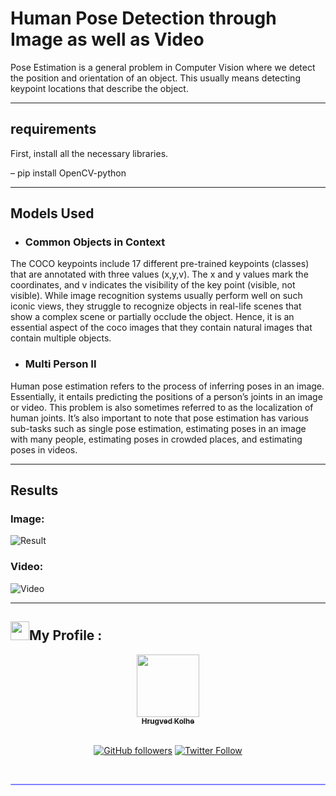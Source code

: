 # Human Pose Detection through Image as well as Video

Pose Estimation is a general problem in Computer Vision where we detect the position and orientation of an object. This usually means detecting keypoint locations that describe the object.

---

## requirements

First, install all the necessary libraries.

– pip install OpenCV-python

---

## Models Used

- ### Common Objects in Context

The COCO keypoints include 17 different pre-trained keypoints (classes) that are annotated with three values (x,y,v). The x and y values mark the coordinates, and v indicates the visibility of the key point (visible, not visible). While image recognition systems usually perform well on such iconic views, they struggle to recognize objects in real-life scenes that show a complex scene or partially occlude the object. Hence, it is an essential aspect of the coco images that they contain natural images that contain multiple objects.

- ### Multi Person II

Human pose estimation refers to the process of inferring poses in an image. Essentially, it entails predicting the positions of a person’s joints in an image or video. This problem is also sometimes referred to as the localization of human joints. It’s also important to note that pose estimation has various sub-tasks such as single pose estimation, estimating poses in an image with many people, estimating poses in crowded places, and estimating poses in videos.

---

## Results

### Image:

![Result]()

### Video:

![Video]()

---

## <img src="https://media.giphy.com/media/iY8CRBdQXODJSCERIr/giphy.gif" width="30px">My Profile :
<div align="center">
<a href="https://github.com/hrugved06"><img src="https://avatars.githubusercontent.com/u/59966943?s=400&u=445f4a7598547c0ecdeb22a265dd1a3dad9e297d&v=4" width="100px;" alt=""/><br /><sub><b> Hrugved Kolhe</b></sub></a>
</br>

</br>

[![GitHub followers](https://img.shields.io/github/followers/hrugved06.svg?label=Follow%20@hrugved06&style=social)](https://github.com/hrugved06) 
[![Twitter Follow](https://img.shields.io/twitter/follow/HrugVed_?style=social)](https://twitter.com/HrugVed_)
</div>
</br>
<hr style="height:2px;#8080ffborder-width:0;border-radius: 5px;color:gray;background-color:#8080ff">
</br>